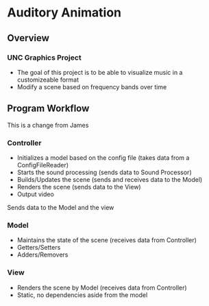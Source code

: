 Auditory Animation
=================

Overview
-------

### UNC Graphics Project
 * The goal of this project is to be able to visualize music in a customizeable format
 * Modify a scene based on frequency bands over time

Program Workflow
---------------

This is a change from James

### Controller
 * Initializes a model based on the config file (takes data from a ConfigFileReader)
 * Starts the sound processing (sends data to Sound Processor)
 * Builds/Updates the scene (sends and receives data to the Model)
 * Renders the scene (sends data to the View)
 * Output video 

Sends data to the Model and the view

### Model
 * Maintains the state of the scene (receives data from Controller)
 * Getters/Setters
 * Adders/Removers

### View
 * Renders the scene by Model (receives data from Controller)
 * Static, no dependencies aside from the model
